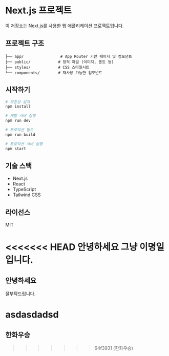 # Next.js 프로젝트

이 저장소는 Next.js를 사용한 웹 애플리케이션 프로젝트입니다.

## 프로젝트 구조

```
├── app/                # App Router 기반 페이지 및 컴포넌트
├── public/            # 정적 파일 (이미지, 폰트 등)
├── styles/            # CSS 스타일시트
└── components/        # 재사용 가능한 컴포넌트
```

## 시작하기

```bash
# 의존성 설치
npm install

# 개발 서버 실행
npm run dev

# 프로덕션 빌드
npm run build

# 프로덕션 서버 실행
npm start
```

## 기술 스택

- Next.js
- React
- TypeScript
- Tailwind CSS

## 라이선스

MIT

<<<<<<< HEAD
안녕하세요 그냥 이명일입니다.
=======
## 안녕하세요

잘부탁드립니다.

asdasdadsd
=======
## 한화우승
>>>>>>> 64f3931 (한화우승)
